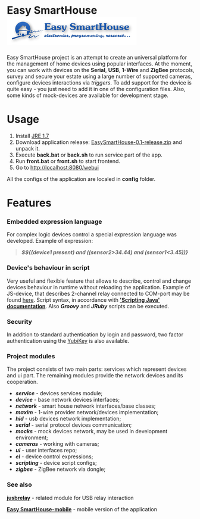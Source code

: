 # Easy SmartHouse ![SmartHouse Logo](https://raw.githubusercontent.com/EasySmartHouse/EasySmartHouse-aux/master/logos/1_Primary_logo_on_transparent.png)

Easy SmartHouse project is an attempt to create an universal platform for the management of home devices using popular interfaces. At the moment, you can work with devices on the **Serial**, **USB**, **1-Wire** and **ZigBee** protocols, survey and secure your estate using a large number of supported cameras, configure devices interactions via *triggers*. To add support for the device is quite easy - you just need to add it in one of the configuration files.
Also, some kinds of mock-devices are available for development stage.

# Usage
1. Install [JRE 1.7](http://www.oracle.com/technetwork/java/javase/downloads/java-archive-downloads-javase7-521261.html "JRE 1.7")
2. Download application release: [EasySmartHouse-0.1-release.zip](https://github.com/EasySmartHouse/EasySmartHouse-web/releases/download/0.1/EasySmartHouse-0.1-release.zip "EasySmartHouse-0.1-release.zip") and unpack it.
3. Execute **back.bat** or **back.sh** to run service part of the app.
4. Run **front.bat** or **front.sh** to start frontend.
5. Go to [http://localhost:8080/webui](http://localhost:8080/webui "http://localhost:8080/webui")

All the configs of the application are localed in **config** folder. 

# Features
### Embedded expression language ###
For complex logic devices control a special expression language was developed. 
Example of expression: 
> ***$${(device1 present) and ((sensor2>34.44) and (sensor1<3.45))}***

### Device's behaviour in script ###
Very useful and flexible feature that allows to describe, control and change devices behaviour in runtime without reloading the application. 
Example of JS-device, that describes 2-channel relay connected to COM-port may be found [here](https://github.com/EasySmartHouse/EasySmartHouse-web/blob/master/scripting/src/test/resources/network-integration-serial/switch.js "here").
Script syntax, in accordance with [**'Scripting Java' documentation**](https://developer.mozilla.org/en-US/docs/Mozilla/Projects/Rhino/Scripting_Java).
Also ***Groovy*** and ***JRuby*** scripts can be executed.

### Security ###

In addition to standard authentication by login and password, two factor authentication using the [YubiKey](https://www.yubico.com/start/ "YubiKey") is also available.


### Project modules ###

The project consists of two main parts: services which represent devices and ui part. The remaining modules provide the network devices and its cooperation.

* ***service*** - devices services module;
* ***device*** - base network devices interfaces;
* ***network*** - smart house network interfaces/base classes;
* ***maxim*** - 1-wire provider network/devices implementation;
* ***hid*** - usb devices network implementation;
* ***serial*** - serial protocol devices communication;
* ***mocks*** - mock devices network, may be used in development environment;
* ***cameras*** - working with cameras;
* ***ui*** - user interfaces repo;
* ***el*** - device control expressions;
* ***scripting*** - device script configs;
* ***zigbee*** - ZigBee network via dongle;

### See also ###
[**jusbrelay**](https://github.com/creepid/jusbrelay) - related module for USB relay interaction

[**Easy SmartHouse-mobile**](https://github.com/EasySmartHouse/EasySmartHouse-mobile) - mobile version of the application 